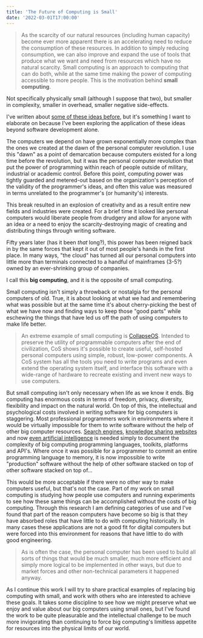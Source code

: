 ```yaml
---
title: 'The Future of Computing is Small'
date: '2022-03-01T17:00:00'
---
```


> As the scarcity of our natural resources (including human capacity) become ever more apparent there is an accelerating need to reduce the consumption of these resources.  In addition to simply reducing consumption, we can also improve and expand the use of tools that produce what we want and need from resources which have no natural scarcity. Small computing is an approach to computing that can do both, while at the same time making the power of computing accessible to more people.
> This is the motivation behind **small computing**.

Not specifically physically small (although I suppose that two), but smaller in complexity, smaller in overhead, smaller negative side-effects.

I've written about [some of these ideas before](https://www.jasongullickson.com/posts/human-scale-software), but it's something I want to elaborate on because I've been exploring the application of these ideas beyond software development alone.

The computers we depend on have grown exponentially more complex than the ones we created at the dawn of the personal computer revolution.  I use this "dawn" as a point of demarcation because computers existed for a long time before the revolution, but it was the personal computer revolution that put the power of programming within reach of people outside of military, industrial or academic control.  Before this point, computing power was tightly guarded and metered-out based on the organization's perception of the validity of the programmer's ideas, and often this value was measured in terms unrelated to the programmer's (or humanity's) interests.

This break resulted in an explosion of creativity and as a result entire new fields and industries were created.  For a brief time it looked like personal computers would liberate people from drudgery and allow for anyone with an idea or a need to enjoy the scarcity-destroying magic of creating and distributing things through writing software.

Fifty years later (has it been *that* long?), this power has been reigned back in by the same forces that kept it out of most people's hands in the first place.  In many ways, "the cloud" has turned all our personal computers into little more than terminals connected to a handful of mainframes (3-5?) owned by an ever-shrinking group of companies.

I call this **big computing**, and it is the opposite of small computing.

Small computing isn't simply a throwback or nostalgia for the personal computers of old.  True, it is about looking at what we had and remembering what was possible but at the same time it's about cherry-picking the best of what we have now and finding ways to keep those "good parts" while eschewing the things that have led us off the path of using computers to make life better.

> An extreme example of small computing is [CollapseOS](http://collapseos.org/).  Intended to preserve the utility of programmable computers after the end of civilization, CoS shows it's possible to create useful, self-hosted personal computers using simple, robust, low-power components.  A CoS system has all the tools you need to write programs and even extend the operating system itself, and interface this software with a wide-range of hardware to recreate existing and invent new ways to use computers.

But small computing isn't only necessary when life as we know it ends.  Big computing has enormous costs in terms of freedom, privacy, diversity, flexibility and impact on the natural world.  On top of this, the intellectual and psychological costs involved in writing software for big computers is staggering.  Most professional programmers work in environments where it would be virtually impossible for them to write software without the help of other big computer resources.  [Search engines](https://google.com), [knowledge sharing websites](https://stackoverflow.com/) and now [even artificial intelligence](https://copilot.github.com/) is needed simply to document the complexity of big computing programming languages, toolkits, platforms and API's.  Where once it was possible for a programmer to commit an entire programming language to memory, it is now impossible to write "production" software without the help of other software stacked on top of other software stacked on top of...

This would be more acceptable if there were no other way to make computers useful, but that's not the case.  Part of my work on small computing is studying how people use computers and running experiments to see how these same things can be accomplished without the costs of big computing.  Through this research I am defining categories of use and I've found that part of the reason computers have become so big is that they have absorbed roles that have little to do with computing historically.  In many cases these applications are not a good fit for digital computers but were forced into this environment for reasons that have little to do with good engineering.  

> As is often the case, the personal computer has been used to build all sorts of things that would be much smaller, much more efficient and simply more logical to be implemented in other ways, but due to market forces and other non-technical parameters it happened anyway.

As I continue this work I will try to share practical examples of replacing big computing with small, and work with others who are interested to achieve these goals.  It takes some discipline to see how we might preserve what we enjoy and value about our big computers using small ones, but I've found the work to be quite pleasurable and the intellectual challenge to be much more invigorating than continuing to force big computing's limitless appetite for resources into the physical limits of our world.